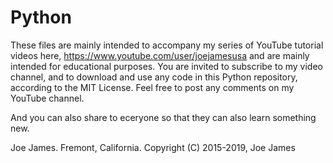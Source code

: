 # Python
These files are mainly intended to accompany my series of YouTube tutorial videos here, 
https://www.youtube.com/user/joejamesusa
and are mainly intended for educational purposes.
You are invited to subscribe to my video channel, and to download and use any code in 
this Python repository, according to the MIT License. 
Feel free to post any comments on my YouTube channel.

And you can also share to eceryone so that they can also learn something new.



Joe James.
Fremont, California.
Copyright (C) 2015-2019, Joe James
